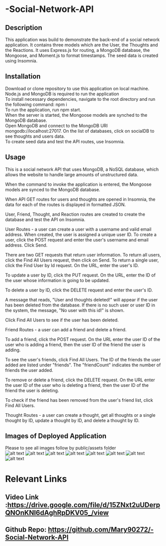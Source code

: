 # -Social-Network-API

## Description
This application was build to demonstrate the back-end of a social network application. It contains three models which are the User, the Thoughts and the Reactions.
 It uses Express.js for routing, a MongoDB database, the Mongoose, and Moment.js to format timestamps. The seed data is created using Insomnia.
 ## Installation
Download or clone repository to use this application on local machine.<br>
Node.js and MongoDB is required to run the application<br>
To install necessary dependencies, navigate to the root directory and run the following command: npm i<br>
To run the application, run npm start.<br>
When the server is started, the Mongoose models are synched to the MongoDB database.<br>
Open MongoDB and connect to the MongoDB URI mongodb://localhost:27017. On the list of databases, click on socialDB to see thoughts and users data.<br>
To create seed data and test the API routes, use Insomnia.<br>
  ## Usage
This is a social network API that uses MongoDB, a NoSQL database, which allows the website to handle large amounts of unstructured data.

When the command to invoke the application is entered, the Mongoose models are synced to the MongoDB database.

When API GET routes for users and thoughts are opened in Insomnia, the data for each of the routes is displayed in formatted JSON.

User, Friend, Thought, and Reaction routes are created to create the database and test the API on Insomnia.

User Routes - a user can create a user with a username and valid email address. When created, the user is assigned a unique user ID.
To create a user, click the POST request and enter the user's username and email address. Click Send.

There are two GET requests that return user information. To return all users, click the Find All Users request, then click on Send. To return a single user, click the Find User by Id request. On the URL, enter the user's ID.

To update a user by ID, click the PUT request. On the URL, enter the ID of the user whose information is going to be updated.

To delete a user by ID, click the DELETE request and enter the user's ID.

A message that reads, "User and thoughts deleted!" will appear if the user has been deleted from the database. If there is no such user or user ID in the system, the message, "No user with this id!" is shown.

Click Find All Users to see if the user has been deleted.

Friend Routes - a user can add a friend and delete a friend.

To add a friend, click the POST request. On the URL enter the user ID of the user who is adding a friend, then the user ID of the friend the user is adding. 

To see the user's friends, click Find All Users. The ID of the friends the user added are listed under "friends". The "friendCount" indicates the number of friends the user added.

To remove or delete a friend, click the DELETE request. On the URL enter the user ID of the user who is deleting a friend, then the user ID of the friend the user is deleting.

To check if the friend has been removed from the user's friend list, click Find All Users.

Thought Routes - a user can create a thought, get all thoughts or a single thought by ID, update a thought by ID, and delete a thought by ID.


## Images of Deployed Application<br>
Please  to see all images follow by public/assets folder<br>
![alt text](public/assets/Screenshot_20230301_110757.png)
![alt text](public/assets/Screenshot_20230301_110826.png)
![alt text](public/assets/Screenshot_20230301_110851.png)
![alt text](public/assets/Screenshot_20230301_114214.png)
![alt text](public/assets/Screenshot_20230301_114232.png)
![alt text](public/assets/Screenshot_20230301_114250.png)
![alt text](public/assets/Screenshot_20230301_114309.png)
![alt text](public/assets/Screenshot_20230301_114321.png)


# Relevant Links
## Video Link :https://drive.google.com/file/d/15ZNxt2uUDerpQNOnKNI6dAghRpDKV05_/view
## Github Repo: https://github.com/Mary90272/-Social-Network-API
